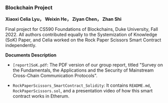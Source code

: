 ### Blockchain Project

**Xiaoxi Celia Lyu， Weixin He， Ziyan Chen， Zhan Shi**

Final project for CS590 Foundations of Blockchains, Duke University, Fall 2022. All authors contributed equally to the Systemization of Knowledge (SoK) Paper, and Celia worked on the Rock Paper Scissors Smart Contract independently. 



**Documents Description**

- `[report]SoK.pdf`: The PDF version of our group report, titled "Survey on the Fundamentals, the Applications and the Security of Mainstream Cross-Chain Communication Protocols". 

- `RockPaperScissors_SmartContract_Solidity`: It contains `README.md`, `RockPaperScissors.sol`, and a presentation video of how this smart contract works in Etherum. 
